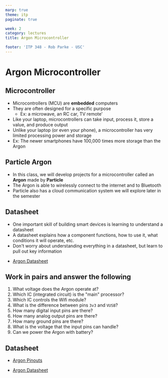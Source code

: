 ```yaml
---
marp: true
theme: itp
paginate: true

week: 2
category: lectures
title: Argon Microcontroller

footer: 'ITP 348 - Rob Parke - USC'
---
```


<!-- headingDivider: 2 -->

# Argon Microcontroller

## Microcontroller

* Microcontrollers (MCU) are **embedded** computers
* They are often designed for a specific purpose 
  - Ex: a microwave, an RC car, TV remote'
* Like your laptop, microcontrollers can take input, process it, store a value, and produce output
* Unlike your laptop (or even your phone), a microcontroller has very limited processing power and storage 
* Ex: The newer smartphones have 100,000 times more storage than the Argon

## Particle Argon

* In this class, we will develop projects for a microcontroller called an **Argon** made by **Particle**
* The Argon is able to wirelessly connect to the internet and to Bluetooth 
* Particle also has a cloud communication system we will explore later in the semester

## Datasheet

* One important skill of building smart devices is learning to understand a datasheet
* A datasheet explains how a component functions, how to use it, what conditions it will operate, etc.
* Don't worry about understanding everything in a datasheet, but learn to pull out key information

- [Argon Datasheet](https://docs.particle.io/datasheets/wi-fi/argon-datasheet/)

## Work in pairs and answer the following

1. What voltage does the Argon operate at?
2. Which IC (integrated circuit) is the "main" processor?
3. Which IC controls the Wifi module?
4. What is the difference between pins `3v3` and `VUSB`?
5. How many digital input pins are there? 
6. How many analog output pins are there?
7. How many ground pins are there?
8. What is the voltage that the input pins can handle?
9. Can we power the Argon with battery?

## Datasheet 


- [Argon Pinouts](https://docs.particle.io/assets/images/argon/argon-top.png)

- [Argon Datasheet](https://docs.particle.io/datasheets/wi-fi/argon-datasheet/)

<!-- operating voltage: 3.3v -->

<!-- main: nRF52840; wifi: ESP32 -->

<!-- 3v3 is always 3.3v; VUSB is 5v when connected to USB-->

<!-- 20 digital GPIO; 6 analog IN; 0 analog out; 1 ground pin -->

<!-- GPIO can operate at 3.3V max so be caution with higher voltage devices -->

<!-- show other communication pins -->        